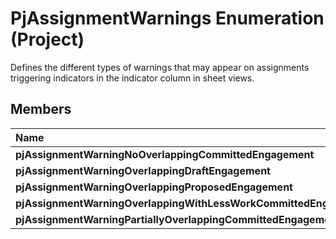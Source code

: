 
# PjAssignmentWarnings Enumeration (Project)

Defines the different types of warnings that may appear on assignments triggering indicators in the indicator column in sheet views.


## Members



|**Name**|**Value**|**Description**|
|:-----|:-----|:-----|
| **pjAssignmentWarningNoOverlappingCommittedEngagement**| **1**||
| **pjAssignmentWarningOverlappingDraftEngagement**| **16**||
| **pjAssignmentWarningOverlappingProposedEngagement**| **8**||
| **pjAssignmentWarningOverlappingWithLessWorkCommittedEngagement**| **4**||
| **pjAssignmentWarningPartiallyOverlappingCommittedEngagement**| **2**||
